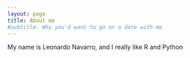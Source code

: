 ```yaml
---
layout: page
title: About me
#subtitle: Why you'd want to go on a date with me
---
```


My name is Leonardo Navarro, and I really like R and Python

